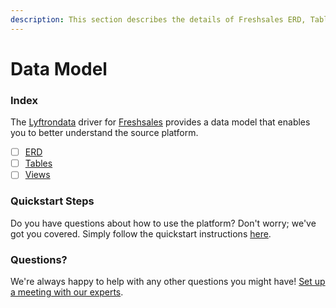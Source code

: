 ```yaml
---
description: This section describes the details of Freshsales ERD, Tables, and Views.
---
```


# Data Model

### Index

The  [Lyftrondata](https://www.lyftrondata.com/) driver for [Freshsales](https://www.lyftrondata.com/integration/sales-analytics/freshsales/) provides a data model that enables you to better understand the source platform.

* [ ] [ERD](erd.md)
* [ ] [Tables](tables.md)
* [ ] [Views](views.md)

### Quickstart Steps

Do you have questions about how to use the platform? Don't worry; we've got you covered. Simply follow the quickstart instructions [here](../README.md).


### Questions? <a href="#questions" id="questions"></a>

We're always happy to help with any other questions you might have! [Set up a meeting with our experts](https://www.lyftrondata.com/book-a-meeting/).

